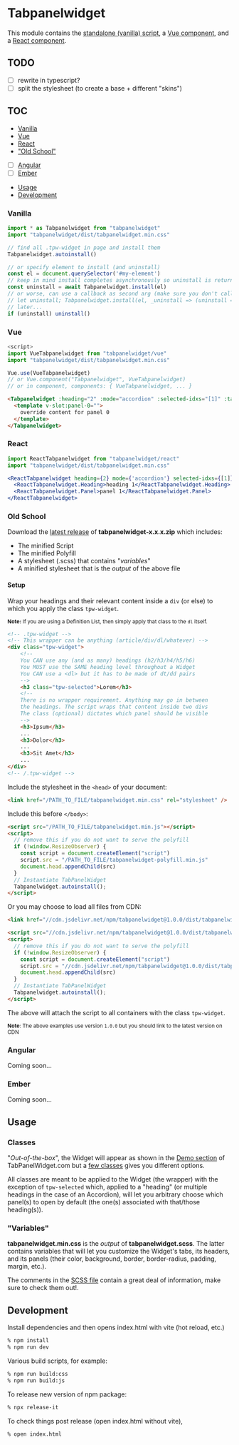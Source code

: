 # Tabpanelwidget

This module contains the [standalone (vanilla) script](#vanilla), a [Vue component](#vue), and a [React component](#react).

## TODO

- [ ] rewrite in typescript?
- [ ] split the stylesheet (to create a base + different "skins")

## TOC

* [Vanilla](#vanilla)
* [Vue](#vue)
* [React](#react)
* ["Old School"](#old-school)
* [ ] [Angular](#angular)
* [ ] [Ember](#ember)
* [Usage](#usage)
* [Development](#development)

### Vanilla

```js
import * as Tabpanelwidget from "tabpanelwidget"
import "tabpanelwidget/dist/tabpanelwidget.min.css"

// find all .tpw-widget in page and install them
Tabpanelwidget.autoinstall()

// or specify element to install (and uninstall)
const el = document.querySelector('#my-element')
// keep in mind install completes asynchronously so uninstall is returned by promise
const uninstall = await Tabpanelwidget.install(el)
// or worse, can use a callback as second arg (make sure you don't call uninstall before it's set in this case):
// let uninstall; Tabpanelwidget.install(el, _uninstall => (uninstall = _uninstall))
// later...
if (uninstall) uninstall()
```

### Vue

```js
<script>
import VueTabpanelwidget from "tabpanelwidget/vue"
import "tabpanelwidget/dist/tabpanelwidget.min.css"

Vue.use(VueTabpanelwidget)
// or Vue.component("Tabpanelwidget", VueTabpanelwidget)
// or in component, components: { VueTabpanelwidget, ... }
```

```html
<Tabpanelwidget :heading="2" :mode="accordion" :selected-idxs="[1]" :tabs="['a', 'b', 'c']" rtl animate skin="pills" icon-style="fancy" centered disconnected icons-at-the-end rounded>
  <template v-slot:panel-0="">
    override content for panel 0
  </template>
</Tabpanelwidget>
```

### React

```jsx
import ReactTabpanelwidget from "tabpanelwidget/react"
import "tabpanelwidget/dist/tabpanelwidget.min.css"

<ReactTabpanelwidget heading={2} mode={'accordion'} selected-idxs={[1]} rtl animate skin={'pills'} icon-style={'fancy'} centered disconnected icons-at-the-end rounded>
  <ReactTabpanelwidget.Heading>heading 1</ReactTabpanelwidget.Heading>
  <ReactTabpanelwidget.Panel>panel 1</ReactTabpanelwidget.Panel>
</ReactTabpanelwidget>
```

### Old School

Download the [latest release](https://github.com/tabpanelwidget/tabpanelwidget/releases) of **tabpanelwidget-x.x.x.zip** which includes:

  * The minified Script
  * The minified Polyfill
  * A stylesheet (.scss) that contains "*variables*"
  * A minified stylesheet that is the *output* of the above file

#### Setup

Wrap your headings and their relevant content inside a `div` (or else) to which you apply the class `tpw-widget`.

<small>**Note:** If you are using a Definition List, then simply apply that class to the `dl` itself.</small>

```html
<!-- .tpw-widget -->
<!-- This wrapper can be anything (article/div/dl/whatever) -->
<div class="tpw-widget">
    <!--
    You CAN use any (and as many) headings (h2/h3/h4/h5/h6)
    You MUST use the SAME heading level throughout a Widget
    You CAN use a <dl> but it has to be made of dt/dd pairs
    -->
    <h3 class="tpw-selected">Lorem</h3>
    <!--
    There is no wrapper requirement. Anything may go in between
    the headings. The script wraps that content inside two divs
    The class (optional) dictates which panel should be visible
    -->
    <h3>Ipsum</h3>
    ...
    <h3>Dolor</h3>
    ...
    <h3>Sit Amet</h3>
    ...
</div>
<!-- /.tpw-widget -->
```

Include the stylesheet in the `<head>` of your document:

```html
<link href="/PATH_TO_FILE/tabpanelwidget.min.css" rel="stylesheet" />
```

Include this before `</body>`:

```html
<script src="/PATH_TO_FILE/tabpanelwidget.min.js"></script>
<script>
  // remove this if you do not want to serve the polyfill
  if (!window.ResizeObserver) {
    const script = document.createElement("script")
    script.src = "/PATH_TO_FILE/tabpanelwidget-polyfill.min.js"
    document.head.appendChild(src)
  }
  // Instantiate TabPanelWidget
  Tabpanelwidget.autoinstall();
</script>
```

Or you may choose to load all files from CDN:

```html
<link href="//cdn.jsdelivr.net/npm/tabpanelwidget@1.0.0/dist/tabpanelwidget.min.css" rel="stylesheet" />
```

```html
<script src="//cdn.jsdelivr.net/npm/tabpanelwidget@1.0.0/dist/tabpanelwidget.min.js"></script>
<script>
  // remove this if you do not want to serve the polyfill
  if (!window.ResizeObserver) {
    const script = document.createElement("script")
    script.src = "//cdn.jsdelivr.net/npm/tabpanelwidget@1.0.0/dist/tabpanelwidget-polyfill.min.js"
    document.head.appendChild(src)
  }
  // Instantiate TabPanelWidget
  Tabpanelwidget.autoinstall();
</script>
```

The above will attach the script to all containers with the class `tpw-widget`.

<small>**Note**: The above examples use version `1.0.0` but you should link to the latest version on CDN</small>

### Angular

Coming soon...

### Ember

Coming soon...

## Usage

### Classes

"*Out-of-the-box*", the Widget will appear as shown in the [Demo section](https://tabpanelwidget.com/#demos) of TabPanelWidget.com but a [few classes](https://github.com/tabpanelwidget/tabpanelwidget/wiki#tpw-classes) gives you different options.

All classes are meant to be applied to the Widget (the wrapper) with the exception of `tpw-selected` which, applied to a "heading" (or multiple headings in the case of an Accordion), will let you arbitrary choose which panel(s) to open by default (the one(s) associated with that/those heading(s)).

### "Variables"

**tabpanelwidget.min.css** is the *output* of **tabpanelwidget.scss**. The latter contains variables that will let you customize the Widget's tabs, its headers, and its panels (their color, background, border, border-radius, padding, margin, etc.).

The comments in the [SCSS file](https://github.com/tabpanelwidget/tabpanelwidget/blob/master/src/tabpanelwidget.scss) contain a great deal of information, make sure to check them out!.

## Development

Install dependencies and then opens index.html with vite (hot reload, etc.)

```bash
% npm install
% npm run dev
```

Various build scripts, for example:

```bash
% npm run build:css
% npm run build:js
```

To release new version of npm package:

```bash
% npx release-it
```

To check things post release (open index.html without vite),

```bash
% open index.html
```
